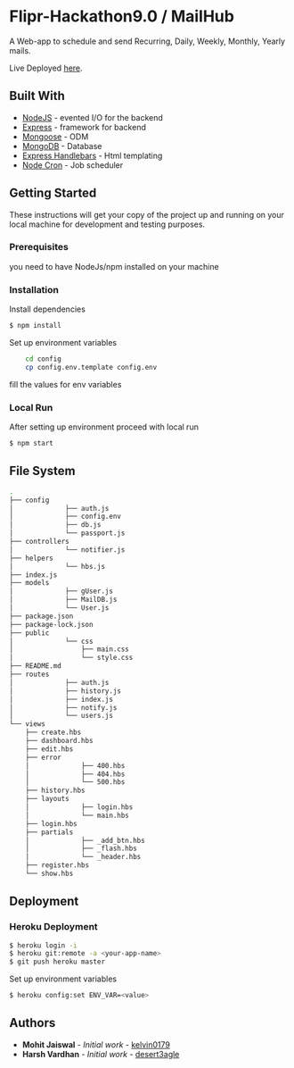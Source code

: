# Flipr-Hackathon9.0 / MailHub

A Web-app to schedule and send Recurring, Daily, Weekly, Monthly, Yearly mails. 

Live Deployed [here](https://floating-sea-65611.herokuapp.com/user/login).

## Built With
* [NodeJS](https://nodejs.org/en/docs/) -  evented I/O for the backend
* [Express](https://expressjs.com/) - framework for backend
* [Mongoose](https://mongoosejs.com/) - ODM
* [MongoDB](https://www.mongodb.com/) - Database
* [Express Handlebars](https://www.npmjs.com/package/express-handlebars) - Html templating
* [Node Cron](https://www.npmjs.com/package/node-cron) - Job scheduler

## Getting Started
These instructions will get your copy of the project up and running on your local machine for development and testing purposes.
### Prerequisites
you need to have NodeJs/npm installed on your machine
### Installation


Install dependencies 
```sh
$ npm install
```

Set up environment variables 

```sh
    cd config
    cp config.env.template config.env
```
fill the values for env variables

### Local Run
After setting up environment proceed with local run 
```sh
$ npm start
```

## File System
```sh
.
├── config 
│             ├── auth.js
│             ├── config.env
│             ├── db.js
│             └── passport.js
├── controllers  
│             └── notifier.js
├── helpers
│             └── hbs.js
├── index.js
├── models                        
│             ├── gUser.js
│             ├── MailDB.js
│             └── User.js
├── package.json
├── package-lock.json
├── public
│             └── css
│                 ├── main.css
│                 └── style.css
├── README.md
├── routes                        
│             ├── auth.js
│             ├── history.js
│             ├── index.js
│             ├── notify.js
│             └── users.js
└── views                         
    ├── create.hbs
    ├── dashboard.hbs
    ├── edit.hbs
    ├── error
    │             ├── 400.hbs
    │             ├── 404.hbs
    │             └── 500.hbs
    ├── history.hbs
    ├── layouts
    │             ├── login.hbs
    │             └── main.hbs
    ├── login.hbs
    ├── partials
    │             ├── _add_btn.hbs
    │             ├── _flash.hbs
    │             └── _header.hbs
    ├── register.hbs
    └── show.hbs

```
## Deployment


### Heroku Deployment
```sh
$ heroku login -i
$ heroku git:remote -a <your-app-name>
$ git push heroku master
```
Set up environment variables 
```sh
$ heroku config:set ENV_VAR=<value>
```

## Authors
* **Mohit Jaiswal** - *Initial work* - [kelvin0179](https://github.com/kelvin0179)
* **Harsh Vardhan** - *Initial work* - [desert3agle](https://github.com/desert3agle)
